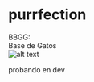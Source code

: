 # purrfection
BBGG: <br>
Base de Gatos <br>
![alt text](https://i.imgflip.com/3u04h5.jpg?a484368)

probando en dev
